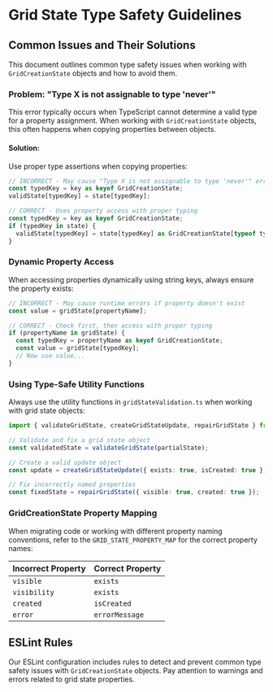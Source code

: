 
# Grid State Type Safety Guidelines

## Common Issues and Their Solutions

This document outlines common type safety issues when working with `GridCreationState` objects and how to avoid them.

### Problem: "Type X is not assignable to type 'never'"

This error typically occurs when TypeScript cannot determine a valid type for a property assignment. When working with `GridCreationState` objects, this often happens when copying properties between objects.

#### Solution:

Use proper type assertions when copying properties:

```typescript
// INCORRECT - May cause "Type X is not assignable to type 'never'" errors
const typedKey = key as keyof GridCreationState;
validState[typedKey] = state[typedKey];

// CORRECT - Uses property access with proper typing
const typedKey = key as keyof GridCreationState;
if (typedKey in state) {
  validState[typedKey] = state[typedKey] as GridCreationState[typeof typedKey];
}
```

### Dynamic Property Access

When accessing properties dynamically using string keys, always ensure the property exists:

```typescript
// INCORRECT - May cause runtime errors if property doesn't exist
const value = gridState[propertyName];

// CORRECT - Check first, then access with proper typing
if (propertyName in gridState) {
  const typedKey = propertyName as keyof GridCreationState;
  const value = gridState[typedKey];
  // Now use value...
}
```

### Using Type-Safe Utility Functions

Always use the utility functions in `gridStateValidation.ts` when working with grid state objects:

```typescript
import { validateGridState, createGridStateUpdate, repairGridState } from '@/utils/grid/gridStateValidation';

// Validate and fix a grid state object
const validatedState = validateGridState(partialState);

// Create a valid update object
const update = createGridStateUpdate({ exists: true, isCreated: true });

// Fix incorrectly named properties
const fixedState = repairGridState({ visible: true, created: true });
```

### GridCreationState Property Mapping

When migrating code or working with different property naming conventions, refer to the `GRID_STATE_PROPERTY_MAP` for the correct property names:

| Incorrect Property | Correct Property |
|-------------------|------------------|
| `visible`         | `exists`         |
| `visibility`      | `exists`         |
| `created`         | `isCreated`      |
| `error`           | `errorMessage`   |

## ESLint Rules

Our ESLint configuration includes rules to detect and prevent common type safety issues with `GridCreationState` objects. Pay attention to warnings and errors related to grid state properties.
